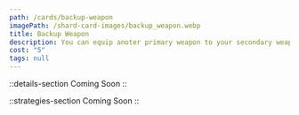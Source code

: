```yaml
---
path: /cards/backup-weapon
imagePath: /shard-card-images/backup_weapon.webp
title: Backup Weapon
description: You can equip anoter primary weapon to your secondary weapon slot.
cost: "5"
tags: null
---
```


::details-section
Coming Soon
::

::strategies-section
Coming Soon
::
